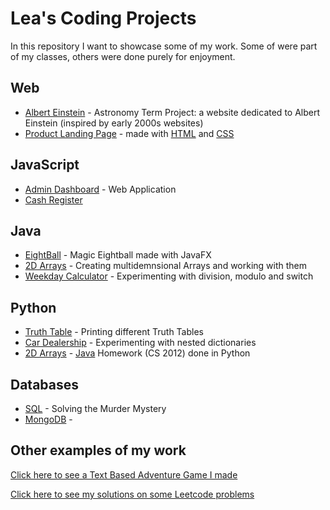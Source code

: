 # Lea's Coding Projects

In this repository I want to showcase some of my work. Some of were part of my
classes, others were done purely for enjoyment.  

## Web

- [Albert Einstein](https://leaxlang.github.io/) - Astronomy Term Project: a website dedicated to Albert Einstein (inspired by early 2000s websites)
- [Product Landing Page](./productlandingpage/) - made with [HTML](./productlandingpage/index.html) and [CSS](./productlandingpage/styles.css)

## JavaScript

- [Admin Dashboard](https://github.com/Leaxlang/admin-dashboard.git) - Web Application
- [Cash Register](./cashregister.js) 

## Java

- [EightBall](./Java/_11_02Eightball) - Magic Eightball made with JavaFX
- [2D Arrays](./Java/hw_array.java) - Creating multidemnsional Arrays and working with them
- [Weekday Calculator](./Java/weekday.java) - Experimenting with division, modulo and switch

## Python

- [Truth Table](./Python/TruthTable.py) - Printing different Truth Tables 
- [Car Dealership](./Python/CarDealership.py) - Experimenting with nested dictionaries
- [2D Arrays](./Python/array-hw-with-python.py) - [Java]((./Java/hw_array.java)) Homework (CS 2012) done in Python 

## Databases

- [SQL](./murdermystery.txt) - Solving the Murder Mystery
- [MongoDB](./mongoDB.txt) - 

## Other examples of my work

[Click here to see a Text Based Adventure Game I made](https://github.com/Leaxlang/finalproject)

[Click here to see my solutions on some Leetcode problems](https://github.com/Leaxlang/Leetcode)
